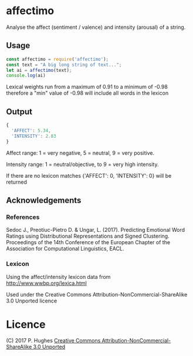 # affectimo

Analyse the affect (sentiment / valence) and intensity (arousal) of a string.

## Usage
```Javascript
const affectimo = require('affectimo');
const text = "A big long string of text...";
let ai = affectimo(text);
console.log(ai)
```
Lexical weights run from a maximum of 0.91 to a minimum of -0.98
therefore a "min" value of -0.98 will include all words in the lexicon

## Output
```Javascript
{
  'AFFECT': 5.34,
  'INTENSITY': 2.83
}
```
Affect range: 1 = very negative, 5 = neutral, 9 = very positive.

Intensity range: 1 = neutral/objective, to 9 = very high intensity.

If there are no lexicon matches {'AFFECT': 0, 'INTENSITY': 0} will be returned

## Acknowledgements

### References
Sedoc J., Preotiuc-Pietro D. & Ungar, L. (2017). Predicting Emotional Word Ratings using Distributional Representations and Signed Clustering. Proceedings of the 14th Conference of the European Chapter of the Association for Computational Linguistics, EACL.

### Lexicon
Using the affect/intensity lexicon data from http://www.wwbp.org/lexica.html

Used under the Creative Commons Attribution-NonCommercial-ShareAlike 3.0 Unported licence

# Licence
(C) 2017 P. Hughes
[Creative Commons Attribution-NonCommercial-ShareAlike 3.0 Unported](http://creativecommons.org/licenses/by-nc-sa/3.0/)

